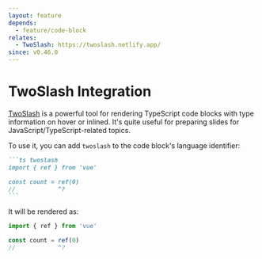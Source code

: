 ```yaml
---
layout: feature
depends:
  - feature/code-block
relates:
  - TwoSlash: https://twoslash.netlify.app/
since: v0.46.0
---
```


# TwoSlash Integration

[TwoSlash](https://twoslash.netlify.app/) is a powerful tool for rendering TypeScript code blocks with type information on hover or inlined. It's quite useful for preparing slides for JavaScript/TypeScript-related topics.

To use it, you can add `twoslash` to the code block's language identifier:

````md
```ts twoslash
import { ref } from 'vue'

const count = ref(0)
//            ^?
```
````

It will be rendered as:

```ts twoslash
import { ref } from 'vue'

const count = ref(0)
//            ^?
```

<!-- For the popup to not overlap the content below -->
<div class="py-20" />
